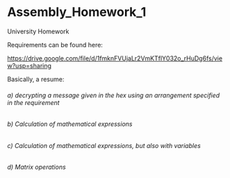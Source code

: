 # Assembly_Homework_1
University Homework

Requirements can be found here:
  
  https://drive.google.com/file/d/1fmknFVUjaLr2VmKTflY032o_rHuDg6fs/view?usp=sharing
  
Basically, a resume:
###### a) decrypting a message given in the hex using an arrangement specified in the requirement
###### b) Calculation of mathematical expressions
###### c) Calculation of mathematical expressions, but also with variables
###### d) Matrix operations
